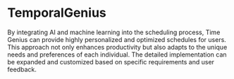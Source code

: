 # TemporalGenius


By integrating AI and machine learning into the scheduling process, Time Genius can provide highly personalized and optimized schedules for users. This approach not only enhances productivity but also adapts to the unique needs and preferences of each individual. The detailed implementation can be expanded and customized based on specific requirements and user feedback. 
